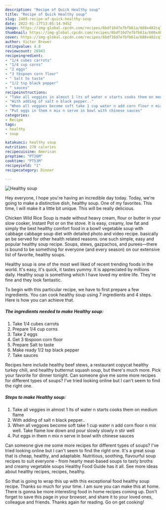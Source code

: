```yaml
---
description: "Recipe of Quick Healthy soup"
title: "Recipe of Quick Healthy soup"
slug: 2489-recipe-of-quick-healthy-soup
date: 2022-01-17T13:05:14.945Z
image: https://img-global.cpcdn.com/recipes/6bdf16d7e7bfb61a/680x482cq70/healthy-soup-recipe-main-photo.jpg
thumbnail: https://img-global.cpcdn.com/recipes/6bdf16d7e7bfb61a/680x482cq70/healthy-soup-recipe-main-photo.jpg
cover: https://img-global.cpcdn.com/recipes/6bdf16d7e7bfb61a/680x482cq70/healthy-soup-recipe-main-photo.jpg
author: Victor Brewer
ratingvalue: 4.8
reviewcount: 26943
recipeingredient:
- "1/4 cubes carrots"
- "1/4 cup corns"
- "2 eggs"
- "3 tbspoon corn floor"
- " Salt to taste"
- "1/2 tsp black pepper"
- " sauces"
recipeinstructions:
- "Take all veggies in almost 1 lts of water n starts cooks them on medium flame"
- "With adding of salt n black pepper.."
- "When all veggoes become soft take 1 cup water n add corn floor n mix well. Take flame low down and pour slowly slowly n stir well"
- "Put eggs in them n mix n serve in bowl with chinese sauces"
categories:
- Recipe
tags:
- healthy
- soup

katakunci: healthy soup 
nutrition: 270 calories
recipecuisine: American
preptime: "PT26M"
cooktime: "PT53M"
recipeyield: "1"
recipecategory: Dinner

---
```



![Healthy soup](https://img-global.cpcdn.com/recipes/6bdf16d7e7bfb61a/680x482cq70/healthy-soup-recipe-main-photo.jpg)

Hey everyone, I hope you're having an incredible day today. Today, we're going to make a distinctive dish, healthy soup. One of my favorites. This time, I will make it a little bit unique. This will be really delicious.

Chicken Wild Rice Soup is made without heavy cream, flour or butter in your slow cooker, Instant Pot or on the stove. It is easy, creamy, low fat and simply the best healthy comfort food in a bowl! vegetable soup with cabbage cabbage soup diet with detailed photo and video recipe. basically an be served for other health related reasons. one such simple, easy and popular healthy soup recipe. Soups, stews, gazpachos, and purees—there is bound to be something for everyone (and every season) on our extensive list of favorite, healthy soups.

Healthy soup is one of the most well liked of recent trending foods in the world. It's easy, it's quick, it tastes yummy. It is appreciated by millions daily. Healthy soup is something which I have loved my entire life. They're fine and they look fantastic.


To begin with this particular recipe, we have to first prepare a few ingredients. You can cook healthy soup using 7 ingredients and 4 steps. Here is how you can achieve that.

<!--inarticleads1-->

##### The ingredients needed to make Healthy soup:

1. Take 1/4 cubes carrots
1. Prepare 1/4 cup corns
1. Take 2 eggs
1. Get 3 tbspoon corn floor
1. Prepare  Salt to taste
1. Make ready 1/2 tsp black pepper
1. Take  sauces


Recipes here include healthy beef stews, a restaurant copycat healthy turkey chili, and healthy butternut squash soup, but there's much more. Pick your favorite for dinner tonight. Can someone give me some more recipes for different types of soups? I've tried looking online but I can't seem to find the right one. 

<!--inarticleads2-->

##### Steps to make Healthy soup:

1. Take all veggies in almost 1 lts of water n starts cooks them on medium flame
1. With adding of salt n black pepper..
1. When all veggoes become soft take 1 cup water n add corn floor n mix well. Take flame low down and pour slowly slowly n stir well
1. Put eggs in them n mix n serve in bowl with chinese sauces


Can someone give me some more recipes for different types of soups? I've tried looking online but I can't seem to find the right one. It's a great soup that is cheap, healthy, and adaptable. Nutritious, soothing, flavourful soup recipes to suit everyone - from hearty meat-based soups to tasty broths and creamy vegetable soups Healthy Food Guide has it all. See more ideas about healthy recipes, recipes, healthy. 

So that is going to wrap this up with this exceptional food healthy soup recipe. Thanks so much for your time. I am sure you can make this at home. There is gonna be more interesting food in home recipes coming up. Don't forget to save this page in your browser, and share it to your loved ones, colleague and friends. Thanks again for reading. Go on get cooking!
